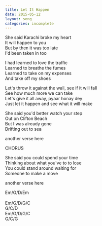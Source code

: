 ```yaml
---
title: Let It Happen
date: 2015-05-12
layout: song
categories: incomplete
---
```

She said Karachi broke my heart  
It will happen to you  
But by then it was too late  
I'd been taken in too

I had learned to love the traffic  
Learned to breathe the fumes  
Learned to take on my expenses  
And take off my shoes

<div class="chorus">
	Let's throw it against the wall, see if it will fall<br/>
	See how much more we can take<br/>
	Let's give it all away, pyaar honay dey<br/>
	Just let it happen and see what it will make
</div>

She said you'd better watch your step  
Out on Clifton Beach  
But I was already gone  
Drifting out to sea

another verse here  

<div class="chorus">
	CHORUS
</div>

She said you could spend your time  
Thinking about what you've to to lose  
You could stand around waiting for  
Someone to make a move

another verse here  

<div class="chords">
	Em/G/D/Em<br/>
	<br/>
	Em/G/D/G/C<br/>
	G/C/D<br/>
	Em/G/D/G/C<br/>
	G/C/G
</div>
